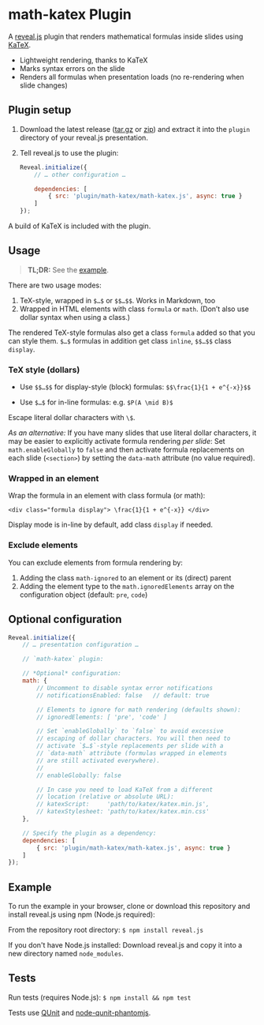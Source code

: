 # math-katex Plugin

A [reveal.js](https://github.com/hakimel/reveal.js) plugin that renders mathematical formulas inside slides using
 [KaTeX](https://github.com/Khan/KaTeX).

- Lightweight rendering, thanks to KaTeX
- Marks syntax errors on the slide
- Renders all formulas when presentation loads (no re-rendering when slide changes)


## Plugin setup

1. Download the latest release ([tar.gz](https://github.com/j13z/reveal.js-math-katex-plugin/releases/download/v0.3.0/reveal.js-math-katex-0.3.0.tar.gz) or [zip](https://github.com/j13z/reveal.js-math-katex-plugin/releases/download/v0.3.0/reveal.js-math-katex-0.3.0.zip)) and extract it into the `plugin` directory of your reveal.js presentation.

2. Tell reveal.js to use the plugin:

    ```javascript
    Reveal.initialize({
        // … other configuration …

    	dependencies: [
            { src: 'plugin/math-katex/math-katex.js', async: true }
    	]
    });
    ```

A build of KaTeX is included with the plugin.


## Usage

> **TL;DR:**  See the [example](example.html).

There are two usage modes:

1. TeX-style, wrapped in `$…$` or `$$…$$`. Works in Markdown, too
2. Wrapped in HTML elements with class `formula` or `math`. (Don’t also use dollar syntax when using a class.)

The rendered TeX-style formulas also get a class `formula` added so that you can style them. `$…$` formulas in addition get class `inline`, `$$…$$` class `display`.


### TeX style (dollars)

- Use `$$…$$` for display-style (block) formulas: `$$\frac{1}{1 + e^{-x}}$$`

- Use `$…$` for in-line formulas: e.g. `$P(A \mid B)$`

Escape literal dollar characters with `\$`.

*As an alternative:* If you have many slides that use literal dollar characters, it may be easier to explicitly activate formula rendering *per slide*: Set `math.enableGlobally` to `false` and then activate formula replacements on each slide (`<section>`) by setting the `data-math` attribute (no value required).


### Wrapped in an element

Wrap the formula in an element with class formula (or math):

`<div class="formula display"> \frac{1}{1 + e^{-x}} </div>`

Display mode is in-line by default, add class `display` if needed.


### Exclude elements

You can exclude elements from formula rendering by:

1. Adding the class `math-ignored` to an element or its (direct) parent
1. Adding the element type to the `math.ignoredElements` array on the configuration object (default: `pre`, `code`)



## Optional configuration

```javascript
Reveal.initialize({
    // … presentation configuration …

    // `math-katex` plugin:

    // *Optional* configuration:
    math: {
        // Uncomment to disable syntax error notifications
        // notificationsEnabled: false   // default: true

        // Elements to ignore for math rendering (defaults shown):
        // ignoredElements: [ 'pre', 'code' ]

        // Set `enableGlobally` to `false` to avoid excessive
        // escaping of dollar characters. You will then need to
        // activate `$…$`-style replacements per slide with a
        // `data-math` attribute (formulas wrapped in elements
        // are still activated everywhere).
        //
        // enableGlobally: false

        // In case you need to load KaTeX from a different
        // location (relative or absolute URL):
        // katexScript:     'path/to/katex/katex.min.js',
        // katexStylesheet: 'path/to/katex/katex.min.css'
    },

    // Specify the plugin as a dependency:
	dependencies: [
        { src: 'plugin/math-katex/math-katex.js', async: true }
	]
});
```

## Example

To run the example in your browser, clone or download this repository and install reveal.js using npm (Node.js required):

From the repository root directory: `$ npm install reveal.js`

If you don't have Node.js installed: Download reveal.js and copy it into a new directory named `node_modules`.



## Tests

Run tests (requires Node.js): `$ npm install && npm test`

Tests use [QUnit](http://qunitjs.com/) and [node-qunit-phantomjs](https://github.com/jonkemp/node-qunit-phantomjs).
